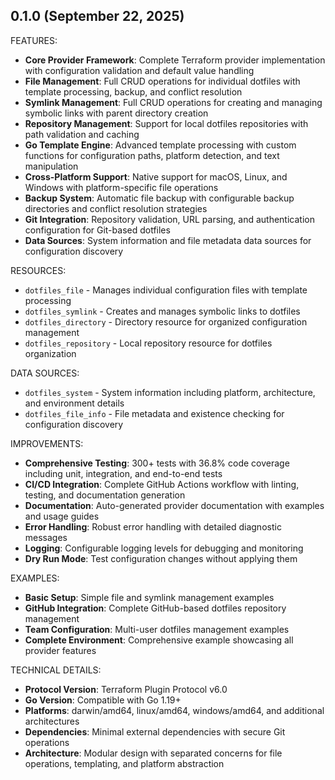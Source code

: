 ## 0.1.0 (September 22, 2025)

FEATURES:

* **Core Provider Framework**: Complete Terraform provider implementation with configuration validation and default value handling
* **File Management**: Full CRUD operations for individual dotfiles with template processing, backup, and conflict resolution
* **Symlink Management**: Full CRUD operations for creating and managing symbolic links with parent directory creation
* **Repository Management**: Support for local dotfiles repositories with path validation and caching
* **Go Template Engine**: Advanced template processing with custom functions for configuration paths, platform detection, and text manipulation
* **Cross-Platform Support**: Native support for macOS, Linux, and Windows with platform-specific file operations
* **Backup System**: Automatic file backup with configurable backup directories and conflict resolution strategies
* **Git Integration**: Repository validation, URL parsing, and authentication configuration for Git-based dotfiles
* **Data Sources**: System information and file metadata data sources for configuration discovery

RESOURCES:

* `dotfiles_file` - Manages individual configuration files with template processing
* `dotfiles_symlink` - Creates and manages symbolic links to dotfiles
* `dotfiles_directory` - Directory resource for organized configuration management
* `dotfiles_repository` - Local repository resource for dotfiles organization

DATA SOURCES:

* `dotfiles_system` - System information including platform, architecture, and environment details
* `dotfiles_file_info` - File metadata and existence checking for configuration discovery

IMPROVEMENTS:

* **Comprehensive Testing**: 300+ tests with 36.8% code coverage including unit, integration, and end-to-end tests
* **CI/CD Integration**: Complete GitHub Actions workflow with linting, testing, and documentation generation
* **Documentation**: Auto-generated provider documentation with examples and usage guides
* **Error Handling**: Robust error handling with detailed diagnostic messages
* **Logging**: Configurable logging levels for debugging and monitoring
* **Dry Run Mode**: Test configuration changes without applying them

EXAMPLES:

* **Basic Setup**: Simple file and symlink management examples
* **GitHub Integration**: Complete GitHub-based dotfiles repository management
* **Team Configuration**: Multi-user dotfiles management examples
* **Complete Environment**: Comprehensive example showcasing all provider features

TECHNICAL DETAILS:

* **Protocol Version**: Terraform Plugin Protocol v6.0
* **Go Version**: Compatible with Go 1.19+
* **Platforms**: darwin/amd64, linux/amd64, windows/amd64, and additional architectures
* **Dependencies**: Minimal external dependencies with secure Git operations
* **Architecture**: Modular design with separated concerns for file operations, templating, and platform abstraction
